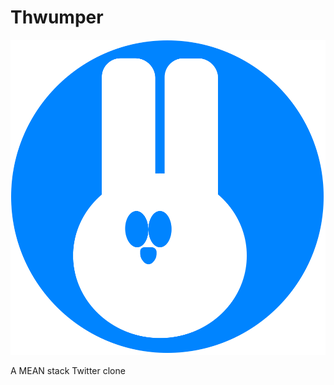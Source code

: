 # Thwumper

![Thwumper](ThwumperAngular/src/assets/thwumper_blue_white_circle.svg)

A MEAN stack Twitter clone